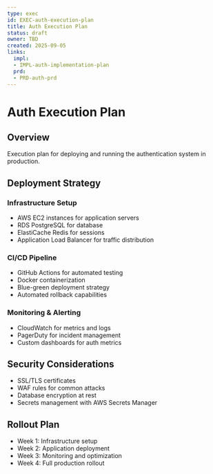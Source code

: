 ```yaml
---
type: exec
id: EXEC-auth-execution-plan
title: Auth Execution Plan
status: draft
owner: TBD
created: 2025-09-05
links:
  impl:
  - IMPL-auth-implementation-plan
  prd:
  - PRD-auth-prd
---
```


# Auth Execution Plan

## Overview
Execution plan for deploying and running the authentication system in production.

## Deployment Strategy

### Infrastructure Setup
- AWS EC2 instances for application servers
- RDS PostgreSQL for database
- ElastiCache Redis for sessions
- Application Load Balancer for traffic distribution

### CI/CD Pipeline
- GitHub Actions for automated testing
- Docker containerization
- Blue-green deployment strategy
- Automated rollback capabilities

### Monitoring & Alerting
- CloudWatch for metrics and logs
- PagerDuty for incident management
- Custom dashboards for auth metrics

## Security Considerations
- SSL/TLS certificates
- WAF rules for common attacks
- Database encryption at rest
- Secrets management with AWS Secrets Manager

## Rollout Plan
- Week 1: Infrastructure setup
- Week 2: Application deployment
- Week 3: Monitoring and optimization
- Week 4: Full production rollout
